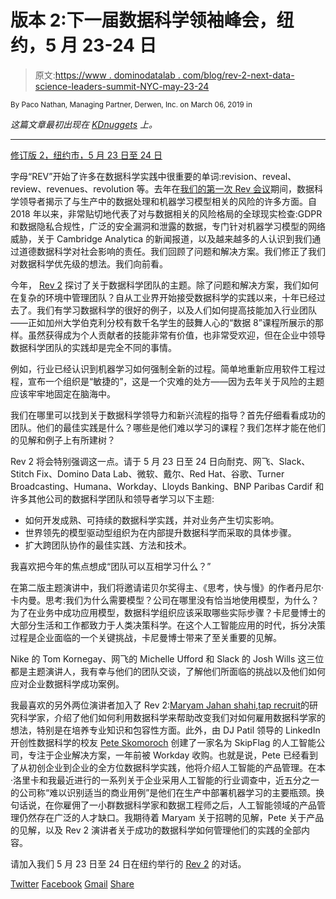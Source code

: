 # 版本 2:下一届数据科学领袖峰会，纽约，5 月 23-24 日

> 原文:[https://www . dominodatalab . com/blog/rev-2-next-data-science-leaders-summit-NYC-may-23-24](https://www.dominodatalab.com/blog/rev-2-next-data-science-leaders-summit-nyc-may-23-24)

<small class="t-small">By Paco Nathan, Managing Partner, Derwen, Inc. on March 06, 2019 in</small>

*这篇文章最初出现在 [KDnuggets](https://www.kdnuggets.com/2019/03/domino-rev2-data-science-leaders-summit-nyc.html) 上。*

* * *

[修订版 2，纽约市，5 月 23 日至 24 日](https://rev.dominodatalab.com/?utm_source=kdnuggets&utm_medium=network-promo&utm_campaign=KDNuggets%20Paid_CH)

字母“REV”开始了许多在数据科学实践中很重要的单词:revision、reveal、review、revenues、revolution 等。去年在[我们的第一次 Rev 会议](https://rev.dominodatalab.com/rev-2018/)期间，数据科学领导者揭示了与生产中的数据处理和机器学习模型相关的风险的许多方面。自 2018 年以来，非常贴切地代表了对与数据相关的风险格局的全球现实检查:GDPR 和数据隐私合规性，广泛的安全漏洞和泄露的数据，专门针对机器学习模型的网络威胁，关于 Cambridge Analytica 的新闻报道，以及越来越多的人认识到我们通过道德数据科学对社会影响的责任。我们回顾了问题和解决方案。我们修正了我们对数据科学优先级的想法。我们向前看。

今年， [Rev 2](https://rev.dominodatalab.com/?utm_source=kdnuggets&utm_medium=network-promo&utm_campaign=KDNuggets%20Paid_CH) 探讨了关于数据科学团队的主题。除了问题和解决方案，我们如何在复杂的环境中管理团队？自从工业界开始接受数据科学的实践以来，十年已经过去了。我们有学习数据科学的很好的例子，以及人们如何提高技能加入行业团队——正如加州大学伯克利分校有数千名学生的鼓舞人心的“数据 8”课程所展示的那样。虽然获得成为个人贡献者的技能非常有价值，也非常受欢迎，但在企业中领导数据科学团队的实践却是完全不同的事情。

例如，行业已经认识到机器学习如何强制全新的过程。简单地重新应用软件工程过程，宣布一个组织是“敏捷的”，这是一个灾难的处方——因为去年关于风险的主题应该牢牢地固定在脑海中。

我们在哪里可以找到关于数据科学领导力和新兴流程的指导？首先仔细看看成功的团队。他们的最佳实践是什么？哪些是他们难以学习的课程？我们怎样才能在他们的见解和例子上有所建树？

Rev 2 将会特别强调这一点。请于 5 月 23 日至 24 日向耐克、网飞、Slack、Stitch Fix、Domino Data Lab、微软、戴尔、Red Hat、谷歌、Turner Broadcasting、Humana、Workday、Lloyds Banking、BNP Paribas Cardif 和许多其他公司的数据科学团队和领导者学习以下主题:

*   如何开发成熟、可持续的数据科学实践，并对业务产生切实影响。
*   世界领先的模型驱动型组织为在内部提升数据科学而采取的具体步骤。
*   扩大跨团队协作的最佳实践、方法和技术。

我喜欢把今年的焦点想成“团队可以互相学习什么？”

在第二版主题演讲中，我们将邀请诺贝尔奖得主、《思考，快与慢》的作者丹尼尔·卡内曼。思考:我们为什么需要模型？公司在哪里没有恰当地使用模型，为什么？为了在业务中成功应用模型，数据科学组织应该采取哪些实际步骤？卡尼曼博士的大部分生活和工作都致力于人类决策科学。在这个人工智能应用的时代，拆分决策过程是企业面临的一个关键挑战，卡尼曼博士带来了至关重要的见解。

Nike 的 Tom Kornegay、网飞的 Michelle Ufford 和 Slack 的 Josh Wills 这三位都是主题演讲人，我有幸与他们的团队交谈，了解他们所面临的挑战以及他们如何应对企业数据科学成功案例。

我最喜欢的另外两位演讲者加入了 Rev 2:[Maryam Jahan shahi](https://www.maryamjahanshahi.com/),[tap recruit](https://taprecruit.co/)的研究科学家，介绍了他们如何利用数据科学来帮助改变我们对如何雇用数据科学家的想法，特别是在培养专业知识和包容性方面。此外，由 DJ Patil 领导的 LinkedIn 开创性数据科学的校友 [Pete Skomoroch](https://twitter.com/peteskomoroch) 创建了一家名为 SkipFlag 的人工智能公司，专注于企业解决方案，一年前被 Workday 收购。也就是说，Pete 已经看到了从初创企业到企业的全方位数据科学实践，他将介绍人工智能的产品管理。在本·洛里卡和我最近进行的一系列关于企业采用人工智能的行业调查中，近五分之一的公司称“难以识别适当的商业用例”是他们在生产中部署机器学习的主要瓶颈。换句话说，在你雇佣了一小群数据科学家和数据工程师之后，人工智能领域的产品管理仍然存在广泛的人才缺口。我期待着 Maryam 关于招聘的见解，Pete 关于产品的见解，以及 Rev 2 演讲者关于成功的数据科学如何管理他们的实践的全部内容。

请加入我们 5 月 23 日至 24 日在纽约举行的 [Rev 2](https://rev.dominodatalab.com/?utm_source=kdnuggets&utm_medium=network-promo&utm_campaign=KDNuggets%20Paid_CH) 的对话。

[Twitter](/#twitter) [Facebook](/#facebook) [Gmail](/#google_gmail) [Share](https://www.addtoany.com/share#url=https%3A%2F%2Fwww.dominodatalab.com%2Fblog%2Frev-2-next-data-science-leaders-summit-nyc-may-23-24%2F&title=Rev%202%3A%20Next%20Data%20Science%20Leaders%20Summit%2C%20NYC%2C%20May%2023-24)